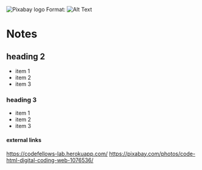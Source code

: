 ![Pixabay logo](https://cdn.pixabay.com/photo/2015/12/04/14/05/code-1076536_960_720.jpg)
Format: ![Alt Text](https://pixabay.com/photos/code-html-digital-coding-web-1076536/)

# **Notes**

## heading 2
- item 1
- item 2
- item 3

### heading 3
- item 1
- item 2
- item 3


#### external links
https://codefellows-lab.herokuapp.com/
https://pixabay.com/photos/code-html-digital-coding-web-1076536/


